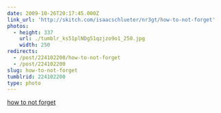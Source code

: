 ```yaml
---
date: 2009-10-26T20:17:45.000Z
link_url: 'http://skitch.com/isaacschlueter/nr3gt/how-to-not-forget'
photos:
  - height: 337
    url: ./tumblr_ks51plNDg51qzjzo9o1_250.jpg
    width: 250
redirects:
  - /post/224102200/how-to-not-forget
  - /post/224102200
slug: how-to-not-forget
tumblrid: 224102200
type: photo
---
```

<p><a href="http://skitch.com/isaacschlueter/nr3gt/how-to-not-forget">how to not forget</a></p>
